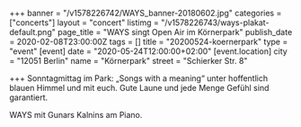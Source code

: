 +++
banner = "/v1578226742/WAYS_banner-20180602.jpg"
categories = ["concerts"]
layout = "concert"
listimg = "/v1578226743/ways-plakat-default.png"
page_title = "WAYS singt Open Air im Körnerpark"
publish_date = 2020-02-08T23:00:00Z
tags = []
title = "20200524-koernerpark"
type = "event"
[event]
date = "2020-05-24T12:00:00+02:00"
[event.location]
city = "12051 Berlin"
name = "Körnerpark"
street = "Schierker Str. 8"

+++
Sonntagmittag im Park: „Songs with a meaning“ unter hoffentlich blauen Himmel und mit euch. Gute Laune und jede Menge Gefühl sind garantiert. 

WAYS mit Gunars Kalnins am Piano.